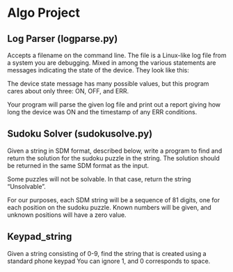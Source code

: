 # Algo Project
## Log Parser (logparse.py)

Accepts a filename on the command line. The file is a Linux-like log file from a system you are debugging. Mixed in among the various statements are messages indicating the state of the device. They look like this:

The device state message has many possible values, but this program cares about only three: ON, OFF, and ERR.

Your program will parse the given log file and print out a report giving how long the device was ON and the timestamp of any ERR conditions.


## Sudoku Solver (sudokusolve.py)

Given a string in SDM format, described below, write a program to find and return the solution for the sudoku puzzle in the string. The solution should be returned in the same SDM format as the input.

Some puzzles will not be solvable. In that case, return the string “Unsolvable”.

For our purposes, each SDM string will be a sequence of 81 digits, one for each position on the sudoku puzzle. Known numbers will be given, and unknown positions will have a zero value.


## Keypad_string
    
Given a string consisting of 0-9, find the string that is created using a standard phone keypad
You can ignore 1, and 0 corresponds to space.
